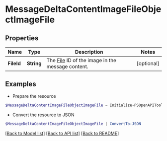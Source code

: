 # MessageDeltaContentImageFileObjectImageFile
## Properties

Name | Type | Description | Notes
------------ | ------------- | ------------- | -------------
**FileId** | **String** | The [File](/docs/api-reference/files) ID of the image in the message content. | [optional] 

## Examples

- Prepare the resource
```powershell
$MessageDeltaContentImageFileObjectImageFile = Initialize-PSOpenAPIToolsMessageDeltaContentImageFileObjectImageFile  -FileId null
```

- Convert the resource to JSON
```powershell
$MessageDeltaContentImageFileObjectImageFile | ConvertTo-JSON
```

[[Back to Model list]](../README.md#documentation-for-models) [[Back to API list]](../README.md#documentation-for-api-endpoints) [[Back to README]](../README.md)

